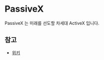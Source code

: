 # PassiveX
PassiveX 는 미래를 선도할 차세대 ActiveX 입니다.

## 참고
* [위키](https://github.com/devunt/PassiveX/wiki/)
